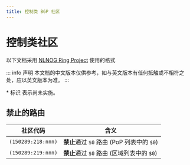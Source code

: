 ```yaml
---
title: 控制类 BGP 社区
---
```


# 控制类社区

以下文档采用 [NLNOG Ring Project](https://ring.nlnog.net) 使用的格式

::: info 声明
本文档的中文版本仅供参考，如与英文版本有任何抵触或不相符之处，应以英文版本为准。
:::

\* 标识 <Badge type="warning" text="✘" /> 表示尚未实施。

## 禁止的路由

| 社区代码           | 含义                                                                         |
| ------------------ | ---------------------------------------------------------------------------- |
| `(150289:218:nnn)` | **禁止**通过 `$0` 路由 (PoP 列表中的 `$0`)                                   |
| `(150289:219:nnn)` | **禁止**通过 `$0` 路由 (区域列表中的 `$0`) <Badge type="warning" text="✘" /> |
